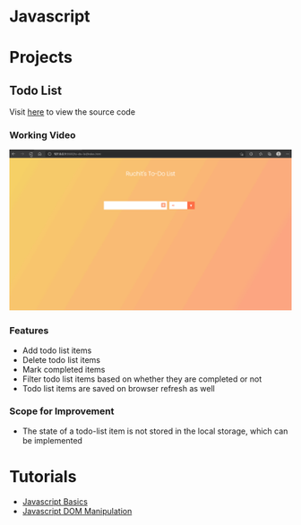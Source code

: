 # Javascript

# Projects

## Todo List

Visit [here](/to-do-list) to view the source code

### Working Video

![Alt Text](to-do-list/resources/todo-list.gif)

### Features

- Add todo list items
- Delete todo list items
- Mark completed items
- Filter todo list items based on whether they are completed or not
- Todo list items are saved on browser refresh as well

### Scope for Improvement

- The state of a todo-list item is not stored in the local storage, which can be implemented

# Tutorials

- [Javascript Basics](javascript-basics)
- [Javascript DOM Manipulation](javascript-dom-manipulation)
